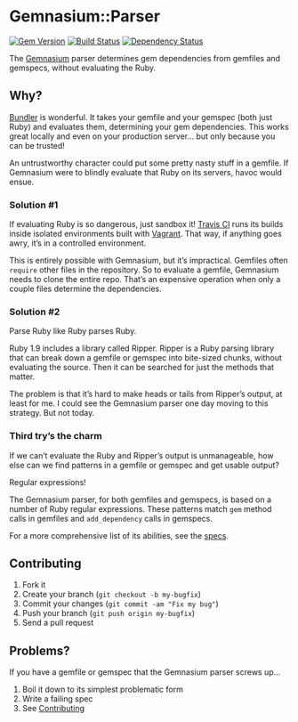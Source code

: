 # Gemnasium::Parser

[![Gem Version](https://img.shields.io/gem/v/formatador.svg)]()
[![Build Status](https://img.shields.io/travis/gemnasium/gemnasium-parser/master.svg)](https://travis-ci.org/gemnasium/gemnasium-parser)
[![Dependency Status](https://img.shields.io/gemnasium/gemnasium/gemnasium-parser.svg)](https://gemnasium.com/gemnasium/gemnasium-parser)

The [Gemnasium](https://gemnasium.com/) parser determines gem dependencies from gemfiles and gemspecs, without evaluating the Ruby.

## Why?

[Bundler](http://gembundler.com/) is wonderful. It takes your gemfile and your gemspec (both just Ruby) and evaluates them, determining your gem dependencies. This works great locally and even on your production server… but only because you can be trusted!

An untrustworthy character could put some pretty nasty stuff in a gemfile. If Gemnasium were to blindly evaluate that Ruby on its servers, havoc would ensue.

### Solution #1

If evaluating Ruby is so dangerous, just sandbox it! [Travis CI](http://travis-ci.org/) runs its builds inside isolated environments built with [Vagrant](http://vagrantup.com/). That way, if anything goes awry, it’s in a controlled environment.

This is entirely possible with Gemnasium, but it’s impractical. Gemfiles often `require` other files in the repository. So to evaluate a gemfile, Gemnasium needs to clone the entire repo. That’s an expensive operation when only a couple files determine the dependencies.

### Solution #2

Parse Ruby like Ruby parses Ruby.

Ruby 1.9 includes a library called Ripper. Ripper is a Ruby parsing library that can break down a gemfile or gemspec into bite-sized chunks, without evaluating the source. Then it can be searched for just the methods that matter.

The problem is that it’s hard to make heads or tails from Ripper’s output, at least for me. I could see the Gemnasium parser one day moving to this strategy. But not today.

### Third try’s the charm

If we can’t evaluate the Ruby and Ripper’s output is unmanageable, how else can we find patterns in a gemfile or gemspec and get usable output?

Regular expressions!

The Gemnasium parser, for both gemfiles and gemspecs, is based on a number of Ruby regular expressions. These patterns match `gem` method calls in gemfiles and `add_dependency` calls in gemspecs.

For a more comprehensive list of its abilities, see the [specs](https://github.com/laserlemon/gemnasium-parser/tree/master/spec).

## Contributing <a name="contributing"></a>

1. Fork it
2. Create your branch (`git checkout -b my-bugfix`)
3. Commit your changes (`git commit -am "Fix my bug"`)
4. Push your branch (`git push origin my-bugfix`)
5. Send a pull request

## Problems?

If you have a gemfile or gemspec that the Gemnasium parser screws up…

1. Boil it down to its simplest problematic form
2. Write a failing spec
3. See [Contributing](#contributing)
